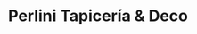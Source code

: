 ---
title: "Perlini Tapicería & Deco"
url: /general-fernandez-oro/perlini-tapiceria-und-deco/
shop: Möbel
---